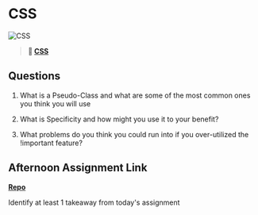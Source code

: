 # CSS

![CSS](https://bcw.blob.core.windows.net/public/cssUnit/1411879719053976)

> **📖 [CSS](https://codeworksacademy.com/fs-student-guide/resources/wk1/03-CSS)**

## Questions

1. What is a Pseudo-Class and what are some of the most common ones you think you will use

2. What is Specificity and how might you use it to your benefit?

3. What problems do you think you could run into if you over-utilized the !important feature?

## Afternoon Assignment Link

**[Repo](https://github.com/LiamSmith1992/<ASSIGNMENT_REPO>)**

Identify at least 1 takeaway from today's assignment
